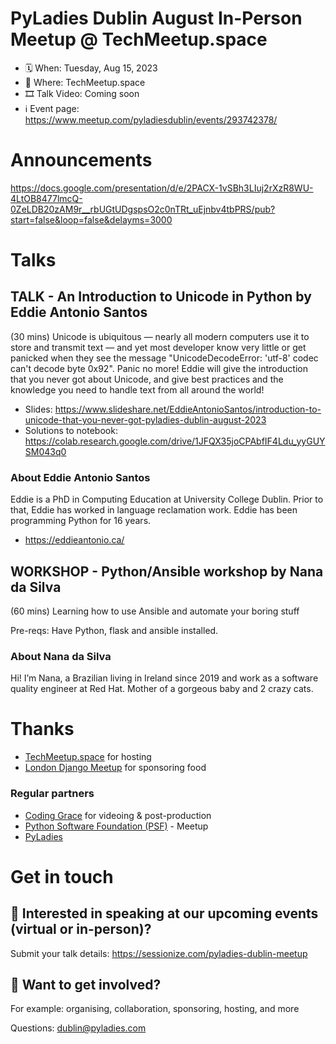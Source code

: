 # PyLadies Dublin August In-Person Meetup @ TechMeetup.space

* 🗓 When: Tuesday, Aug 15, 2023
* 📍 Where: TechMeetup.space
* 🎞 Talk Video: Coming soon
* ℹ️ Event page: https://www.meetup.com/pyladiesdublin/events/293742378/

  
# Announcements
https://docs.google.com/presentation/d/e/2PACX-1vSBh3LIuj2rXzR8WU-4LtOB8477lmcQ-0ZeLDB20zAM9r__rbUGtUDgspsO2c0nTRt_uEjnbv4tbPRS/pub?start=false&loop=false&delayms=3000

# Talks
## TALK - An Introduction to Unicode in Python by Eddie Antonio Santos
(30 mins) Unicode is ubiquitous — nearly all modern computers use it to store and transmit text — and yet most developer know very little or get panicked when they see the message "UnicodeDecodeError: 'utf-8' codec can't decode byte 0x92". Panic no more! Eddie will give the introduction that you never got about Unicode, and give best practices and the knowledge you need to handle text from all around the world!

* Slides: https://www.slideshare.net/EddieAntonioSantos/introduction-to-unicode-that-you-never-got-pyladies-dublin-august-2023
* Solutions to notebook: https://colab.research.google.com/drive/1JFQX35joCPAbfIF4Ldu_yyGUYSM043q0

### About Eddie Antonio Santos
Eddie is a PhD in Computing Education at University College Dublin. Prior to that, Eddie has worked in language reclamation work. Eddie has been programming Python for 16 years.
* https://eddieantonio.ca/

## WORKSHOP - Python/Ansible workshop by Nana da Silva
(60 mins) Learning how to use Ansible and automate your boring stuff

Pre-reqs: Have Python, flask and ansible installed.

### About Nana da Silva
Hi! I’m Nana, a Brazilian living in Ireland since 2019 and work as a software quality engineer at Red Hat. Mother of a gorgeous baby and 2 crazy cats.

# Thanks 
* [TechMeetup.space]([url](https://techmeetup.space/)) for hosting
* [London Django Meetup](https://www.meetup.com/londondjango/) for sponsoring food

### Regular partners
* [Coding Grace](https://codinggrace.com) for videoing & post-production
* [Python Software Foundation (PSF)](https://www.python.org/psf-landing/) - Meetup
* [PyLadies](https://pyladies.com/)

# Get in touch
## 🎤 Interested in speaking at our upcoming events (virtual or in-person)?
Submit your talk details: https://sessionize.com/pyladies-dublin-meetup

## 💖 Want to get involved?
For example: organising, collaboration, sponsoring, hosting, and more

Questions: dublin@pyladies.com
